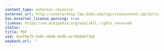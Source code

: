 ```yaml
---
content_type: external-resource
external_url: http://scholarship.law.duke.edu/cgi/viewcontent.cgi?article=1324&context=lcp
has_external_license_warning: true
license: https://en.wikipedia.org/wiki/All_rights_reserved
status: ''
title: PDF
uid: da2fbb7b-5e0c-48d8-8e9b-ec76b6def3dd
wayback_url: ''
---
```

